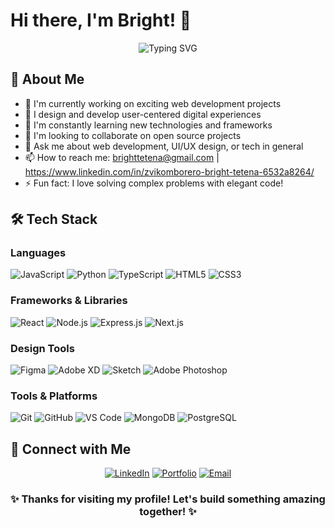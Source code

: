 # Hi there, I'm Bright! 👋

<div align="center">
  <img src="https://readme-typing-svg.herokuapp.com?font=Fira+Code&pause=1000&color=36BCF7&center=true&vCenter=true&width=535&lines=Full+Stack+Developer;UI%2FUX+Designer;Software+Engineer;Problem+Solver;Always+Learning!" alt="Typing SVG" />
</div>

## 🚀 About Me

- 🔭 I'm currently working on exciting web development projects
- 🎨 I design and develop user-centered digital experiences
- 🌱 I'm constantly learning new technologies and frameworks
- 👯 I'm looking to collaborate on open source projects
- 💬 Ask me about web development, UI/UX design, or tech in general
- 📫 How to reach me: brighttetena@gmail.com | https://www.linkedin.com/in/zvikomborero-bright-tetena-6532a8264/
- ⚡ Fun fact: I love solving complex problems with elegant code!

## 🛠️ Tech Stack

### Languages
![JavaScript](https://img.shields.io/badge/-JavaScript-F7DF1E?style=for-the-badge&logo=javascript&logoColor=black)
![Python](https://img.shields.io/badge/-Python-3776AB?style=for-the-badge&logo=python&logoColor=white)
![TypeScript](https://img.shields.io/badge/-TypeScript-3178C6?style=for-the-badge&logo=typescript&logoColor=white)
![HTML5](https://img.shields.io/badge/-HTML5-E34F26?style=for-the-badge&logo=html5&logoColor=white)
![CSS3](https://img.shields.io/badge/-CSS3-1572B6?style=for-the-badge&logo=css3&logoColor=white)

### Frameworks & Libraries
![React](https://img.shields.io/badge/-React-61DAFB?style=for-the-badge&logo=react&logoColor=black)
![Node.js](https://img.shields.io/badge/-Node.js-339933?style=for-the-badge&logo=node.js&logoColor=white)
![Express.js](https://img.shields.io/badge/-Express.js-000000?style=for-the-badge&logo=express&logoColor=white)
![Next.js](https://img.shields.io/badge/-Next.js-000000?style=for-the-badge&logo=next.js&logoColor=white)

### Design Tools
![Figma](https://img.shields.io/badge/-Figma-F24E1E?style=for-the-badge&logo=figma&logoColor=white)
![Adobe XD](https://img.shields.io/badge/-Adobe%20XD-FF61F6?style=for-the-badge&logo=adobe-xd&logoColor=white)
![Sketch](https://img.shields.io/badge/-Sketch-F7B500?style=for-the-badge&logo=sketch&logoColor=black)
![Adobe Photoshop](https://img.shields.io/badge/-Photoshop-31A8FF?style=for-the-badge&logo=adobe-photoshop&logoColor=white)

### Tools & Platforms
![Git](https://img.shields.io/badge/-Git-F05032?style=for-the-badge&logo=git&logoColor=white)
![GitHub](https://img.shields.io/badge/-GitHub-181717?style=for-the-badge&logo=github&logoColor=white)
![VS Code](https://img.shields.io/badge/-VS%20Code-007ACC?style=for-the-badge&logo=visual-studio-code&logoColor=white)
![MongoDB](https://img.shields.io/badge/-MongoDB-47A248?style=for-the-badge&logo=mongodb&logoColor=white)
![PostgreSQL](https://img.shields.io/badge/-PostgreSQL-336791?style=for-the-badge&logo=postgresql&logoColor=white)



## 🤝 Connect with Me

<div align="center">
  
[![LinkedIn](https://img.shields.io/badge/-LinkedIn-0077B5?style=for-the-badge&logo=linkedin&logoColor=white)](https://www.linkedin.com/in/zvikomborero-bright-tetena-6532a8264/)
[![Portfolio](https://img.shields.io/badge/-Portfolio-FF5722?style=for-the-badge&logo=google-chrome&logoColor=white)](https://zvikomborerotetena.web.app/)
[![Email](https://img.shields.io/badge/-Email-D14836?style=for-the-badge&logo=gmail&logoColor=white)](mailto:brighttetena@gmail.com)

</div>

<div align="center">
  <h3>✨ Thanks for visiting my profile! Let's build something amazing together! ✨</h3>
</div>

